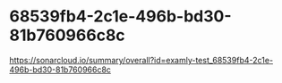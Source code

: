 # 68539fb4-2c1e-496b-bd30-81b760966c8c
https://sonarcloud.io/summary/overall?id=examly-test_68539fb4-2c1e-496b-bd30-81b760966c8c
